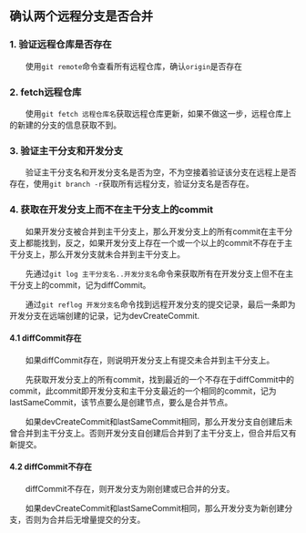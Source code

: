 ## 确认两个远程分支是否合并

### 1. 验证远程仓库是否存在

&emsp;&emsp;使用`git remote`命令查看所有远程仓库，确认`origin`是否存在

### 2. fetch远程仓库

&emsp;&emsp;使用`git fetch 远程仓库名`获取远程仓库更新，如果不做这一步，远程仓库上的新建的分支的信息获取不到。

### 3. 验证主干分支和开发分支

&emsp;&emsp;验证主干分支名和开发分支名是否为空，不为空接着验证该分支在远程上是否存在，使用`git branch -r`获取所有远程分支，验证分支名是否存在。

### 4. 获取在开发分支上而不在主干分支上的commit

&emsp;&emsp;如果开发分支被合并到主干分支上，那么开发分支上的所有commit在主干分支上都能找到，反之，如果开发分支上存在一个或一个以上的commit不存在于主干分支上，那么开发分支就未合并到主干分支上。

&emsp;&emsp;先通过`git log 主干分支名..开发分支名`命令来获取所有在开发分支上但不在主干分支上的commit，记为diffCommit。

&emsp;&emsp;通过`git reflog 开发分支名`命令找到远程开发分支的提交记录，最后一条即为开发分支在远端创建的记录，记为devCreateCommit.

#### 4.1 diffCommit存在

&emsp;&emsp;如果diffCommit存在，则说明开发分支上有提交未合并到主干分支上。

&emsp;&emsp;先获取开发分支上的所有commit，找到最近的一个不存在于diffCommit中的commit，此commit即开发分支和主干分支最近的一个相同的commit，记为lastSameCommit，该节点要么是创建节点，要么是合并节点。

&emsp;&emsp;如果devCreateCommit和lastSameCommit相同，那么开发分支自创建后未曾合并到主干分支上。否则开发分支自创建后合并到了主干分支上，但合并后又有新提交。

#### 4.2 diffCommit不存在

&emsp;&emsp;diffCommit不存在，则开发分支为刚创建或已合并的分支。

&emsp;&emsp;如果devCreateCommit和lastSameCommit相同，那么开发分支为新创建分支，否则为合并后无增量提交的分支。